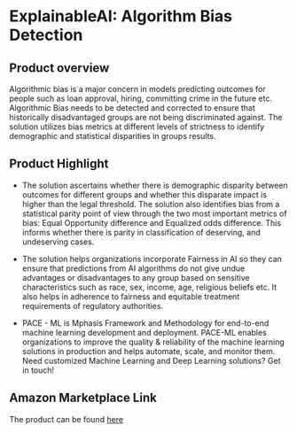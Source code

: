 # ExplainableAI: Algorithm Bias Detection

## Product overview

Algorithmic bias is a major concern in models predicting outcomes for people such as loan approval, hiring, committing crime in the future etc. Algorithmic Bias needs to be detected and corrected to ensure that historically disadvantaged groups are not being discriminated against. The solution utilizes bias metrics at different levels of strictness to identify demographic and statistical disparities in groups results.

## Product Highlight 

* The solution ascertains whether there is demographic disparity between outcomes for different groups and whether this disparate impact is higher than the legal threshold. The solution also identifies bias from a statistical parity point of view through the two most important metrics of bias: Equal Opportunity difference and Equalized odds difference. This informs whether there is parity in classification of deserving, and undeserving cases.

* The solution helps organizations incorporate Fairness in AI so they can ensure that predictions from AI algorithms do not give undue advantages or disadvantages to any group based on sensitive characteristics such as race, sex, income, age, religious beliefs etc. It also helps in adherence to fairness and equitable treatment requirements of regulatory authorities.

* PACE - ML is Mphasis Framework and Methodology for end-to-end machine learning development and deployment. PACE-ML enables organizations to improve the quality & reliability of the machine learning solutions in production and helps automate, scale, and monitor them. 
Need customized Machine Learning and Deep Learning solutions? Get in touch!

## Amazon Marketplace Link
The product can be found [here](www.asd.com)
